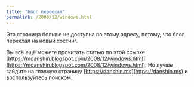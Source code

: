 ```yaml
---
title: "Блог переехал"
permalink: /2008/12/windows.html
---
```

Эта страница больше не доступна по этому адресу, потому, что блог переехал на новый хостинг.

Вы всё ещё можете прочитать статью по этой ссылке [https://mdanshin.blogspot.com/2008/12/windows.html](https://mdanshin.blogspot.com/2008/12/windows.html). Но лучше зайдите на главную страницу [https://danshin.ms](https://danshin.ms) и воспользуйтесь поиском.